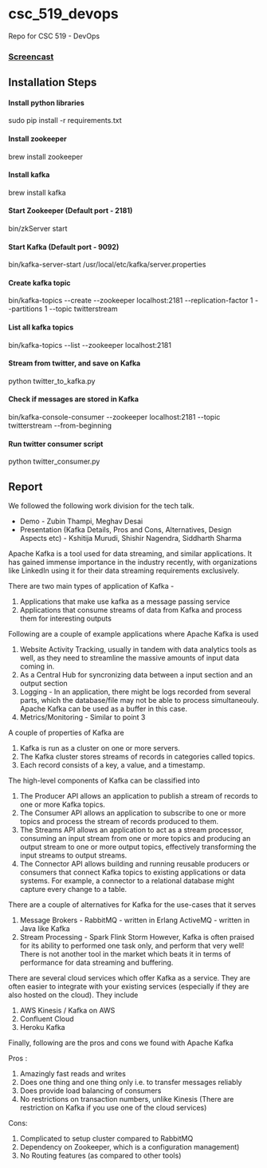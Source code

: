 # csc_519_devops
Repo for CSC 519 - DevOps

### [Screencast](https://youtu.be/mKFDtyoc910)

## Installation Steps

#### Install python libraries 
sudo pip install -r requirements.txt

#### Install zookeeper 
brew install zookeeper 

#### Install kafka 
brew install kafka

#### Start Zookeeper (Default port - 2181)
bin/zkServer start

#### Start Kafka (Default port - 9092)
bin/kafka-server-start /usr/local/etc/kafka/server.properties

#### Create kafka topic
bin/kafka-topics --create --zookeeper localhost:2181 --replication-factor 1 --partitions 1 --topic twitterstream

#### List all kafka topics 
bin/kafka-topics --list --zookeeper localhost:2181

#### Stream from twitter, and save on Kafka 
python twitter_to_kafka.py

#### Check if messages are stored in Kafka 
bin/kafka-console-consumer --zookeeper localhost:2181 --topic twitterstream --from-beginning

#### Run twitter consumer script
python twitter_consumer.py


## Report 
We followed the following work division for the tech talk. 

- Demo - Zubin Thampi, Meghav Desai 
- Presentation (Kafka Details, Pros and Cons, Alternatives, Design Aspects etc) - Kshitija Murudi, Shishir Nagendra, Siddharth Sharma 

Apache Kafka is a tool used for data streaming, and similar applications. 
It has gained immense importance in the industry recently, with organizations like LinkedIn using it for their data streaming requirements exclusively. 

There are two main types of application of Kafka - 
1. Applications that make use kafka as a message passing service
2. Applications that consume streams of data from Kafka and process them for interesting outputs

Following are a couple of example applications where Apache Kafka is used
1. Website Activity Tracking, usually in tandem with data analytics tools as well, as they need to streamline the massive amounts of input data coming in. 
2. As a Central Hub for syncronizing data between a input section and an output section
3. Logging - In an application, there might be logs recorded from several parts, which the database/file may not be able to process simultaneouly. Apache Kafka can be used as a buffer in this case. 
4. Metrics/Monitoring - Similar to point 3

A couple of properties of Kafka are
1. Kafka is run as a cluster on one or more servers.
2. The Kafka cluster stores streams of records in categories called topics.
3. Each record consists of a key, a value, and a timestamp.

The high-level components of Kafka can be classified into 
1. The Producer API allows an application to publish a stream of records to one or more Kafka topics.
2. The Consumer API allows an application to subscribe to one or more topics and process the stream of records produced to them.
3. The Streams API allows an application to act as a stream processor, consuming an input stream from one or more topics and producing an output stream to one or more output topics, effectively transforming the input streams to output streams.
4. The Connector API allows building and running reusable producers or consumers that connect Kafka topics to existing applications or data systems. For example, a connector to a relational database might capture every change to a table.

There are a couple of alternatives for Kafka for the use-cases that it serves 
1. Message Brokers -
    RabbitMQ - written in Erlang
    ActiveMQ - written in Java like Kafka
2. Stream Processing -
    Spark 
    Flink
    Storm
However, Kafka is often praised for its ability to performed one task only, and perform that very well! 
There is not another tool in the market which beats it in terms of performance for data streaming and buffering. 

There are several cloud services which offer Kafka as a service. They are often easier to integrate with your existing services (especially if they are also hosted on the cloud). They include 
1. AWS Kinesis / Kafka on AWS
2. Confluent Cloud
3. Heroku Kafka

Finally, following are the pros and cons we found with Apache Kafka 

Pros : 
1. Amazingly fast reads and writes
2. Does one thing and one thing only i.e. to transfer messages reliably
3. Does provide load balancing of consumers
4. No restrictions on transaction numbers, unlike Kinesis (There are restriction on Kafka if you use one of the cloud services)

Cons: 
1. Complicated to setup cluster compared to RabbitMQ
2. Dependency on Zookeeper, which is a configuration management) 
3. No Routing features (as compared to other tools)






